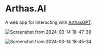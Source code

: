 # Arthas.AI

A web app for interacting with [ArthasGPT](https://github.com/bennyschmidt/ArthasGPT).

![Screenshot from 2024-03-14 18-47-39](https://github.com/bennyschmidt/Arthas.AI/assets/45407493/9655596a-ac48-46f2-963c-78449b748c1e)

![Screenshot from 2024-03-14 18-45-34](https://github.com/bennyschmidt/Arthas.AI/assets/45407493/e5755c55-20fc-4a4a-84e7-d71ab0b5d93a)
